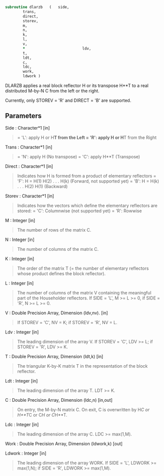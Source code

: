 ```fortran
subroutine dlarzb	(	side,
		trans,
		direct,
		storev,
		m,
		n,
		k,
		l,
		v,
		*                          ldv,
		t,
		ldt,
		c,
		ldc,
		work,
		ldwork )
```

 DLARZB applies a real block reflector H or its transpose H**T to
 a real distributed M-by-N  C from the left or the right.

 Currently, only STOREV = 'R' and DIRECT = 'B' are supported.

## Parameters
Side : Character*1 [in]
> = 'L': apply H or H**T from the Left
> = 'R': apply H or H**T from the Right

Trans : Character*1 [in]
> = 'N': apply H (No transpose)
> = 'C': apply H**T (Transpose)

Direct : Character*1 [in]
> Indicates how H is formed from a product of elementary
> reflectors
> = 'F': H = H(1) H(2) . . . H(k) (Forward, not supported yet)
> = 'B': H = H(k) . . . H(2) H(1) (Backward)

Storev : Character*1 [in]
> Indicates how the vectors which define the elementary
> reflectors are stored:
> = 'C': Columnwise                        (not supported yet)
> = 'R': Rowwise

M : Integer [in]
> The number of rows of the matrix C.

N : Integer [in]
> The number of columns of the matrix C.

K : Integer [in]
> The order of the matrix T (= the number of elementary
> reflectors whose product defines the block reflector).

L : Integer [in]
> The number of columns of the matrix V containing the
> meaningful part of the Householder reflectors.
> If SIDE = 'L', M >= L >= 0, if SIDE = 'R', N >= L >= 0.

V : Double Precision Array, Dimension (ldv,nv). [in]
> If STOREV = 'C', NV = K; if STOREV = 'R', NV = L.

Ldv : Integer [in]
> The leading dimension of the array V.
> If STOREV = 'C', LDV >= L; if STOREV = 'R', LDV >= K.

T : Double Precision Array, Dimension (ldt,k) [in]
> The triangular K-by-K matrix T in the representation of the
> block reflector.

Ldt : Integer [in]
> The leading dimension of the array T. LDT >= K.

C : Double Precision Array, Dimension (ldc,n) [in,out]
> On entry, the M-by-N matrix C.
> On exit, C is overwritten by H*C or H**T*C or C*H or C*H**T.

Ldc : Integer [in]
> The leading dimension of the array C. LDC >= max(1,M).

Work : Double Precision Array, Dimension (ldwork,k) [out]

Ldwork : Integer [in]
> The leading dimension of the array WORK.
> If SIDE = 'L', LDWORK >= max(1,N);
> if SIDE = 'R', LDWORK >= max(1,M).

